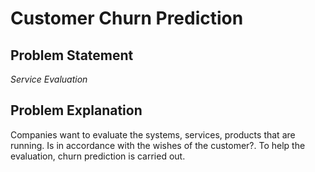 # Customer Churn Prediction

## Problem Statement
*Service Evaluation*

## Problem Explanation
Companies want to evaluate the systems, services, products that are running. Is in accordance with the wishes of the customer?. To help the evaluation, churn prediction is carried out.
